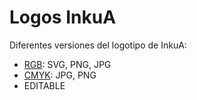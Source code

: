 # Logos InkuA

Diferentes versiones del logotipo de InkuA:

- [RGB](https://github.com/inkua/Principal/tree/main/elementos-graficos/logos/rgb): SVG, PNG, JPG
- [CMYK](https://github.com/inkua/Principal/tree/main/elementos-graficos/logos/cmyk): JPG, PNG
- EDITABLE
